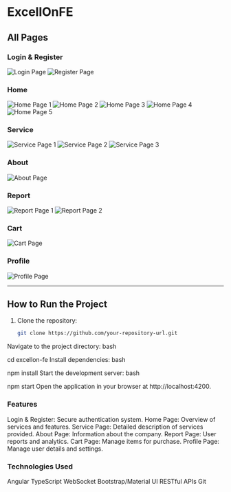 # ExcellOnFE

## All Pages

### Login & Register
![Login Page](https://github.com/user-attachments/assets/1705077f-dc74-4a3a-b8e2-42d7bd653b59)
![Register Page](https://github.com/user-attachments/assets/664dab24-a2d1-4364-9bb4-9bb43c3495a2)

### Home
![Home Page 1](https://github.com/user-attachments/assets/7fc2b3de-3b41-4b8e-8e0c-69d7eefcccb3)
![Home Page 2](https://github.com/user-attachments/assets/1b467086-b00e-401b-99e2-a81451ceab73)
![Home Page 3](https://github.com/user-attachments/assets/57a2b1fc-4b55-447b-add4-8f2754fc5c8a)
![Home Page 4](https://github.com/user-attachments/assets/09bc90cd-2285-4e50-876a-24b40420fe6d)
![Home Page 5](https://github.com/user-attachments/assets/5990a8df-e1a2-46ae-87cc-d0defcac9008)

### Service
![Service Page 1](https://github.com/user-attachments/assets/92a24748-dcce-46e9-a087-59526f57e805)
![Service Page 2](https://github.com/user-attachments/assets/c9eb3aa9-75c3-4ade-9a7f-ffe724f9a74b)
![Service Page 3](https://github.com/user-attachments/assets/952126de-0ea8-4622-bd36-11b33571a11b)

### About
![About Page](https://github.com/user-attachments/assets/49323cf2-82c6-465f-b6cf-162df06b7768)

### Report
![Report Page 1](https://github.com/user-attachments/assets/f2b4d9d1-a952-421a-a494-c6794bb84394)
![Report Page 2](https://github.com/user-attachments/assets/b92f7377-6366-44d1-8413-90d45082fa4b)

### Cart
![Cart Page](https://github.com/user-attachments/assets/d3e5c36d-435c-4f97-a644-a5bf23c1507d)

### Profile
![Profile Page](https://github.com/user-attachments/assets/d8eee69b-0065-4599-80ef-8ba0553369fc)

---

## How to Run the Project

1. Clone the repository:
   ```bash
   git clone https://github.com/your-repository-url.git
Navigate to the project directory:
bash

cd excellon-fe
Install dependencies:
bash

npm install
Start the development server:
bash

npm start
Open the application in your browser at http://localhost:4200.

### Features
Login & Register: Secure authentication system.
Home Page: Overview of services and features.
Service Page: Detailed description of services provided.
About Page: Information about the company.
Report Page: User reports and analytics.
Cart Page: Manage items for purchase.
Profile Page: Manage user details and settings.

### Technologies Used
Angular
TypeScript
WebSocket
Bootstrap/Material UI
RESTful APIs
Git
